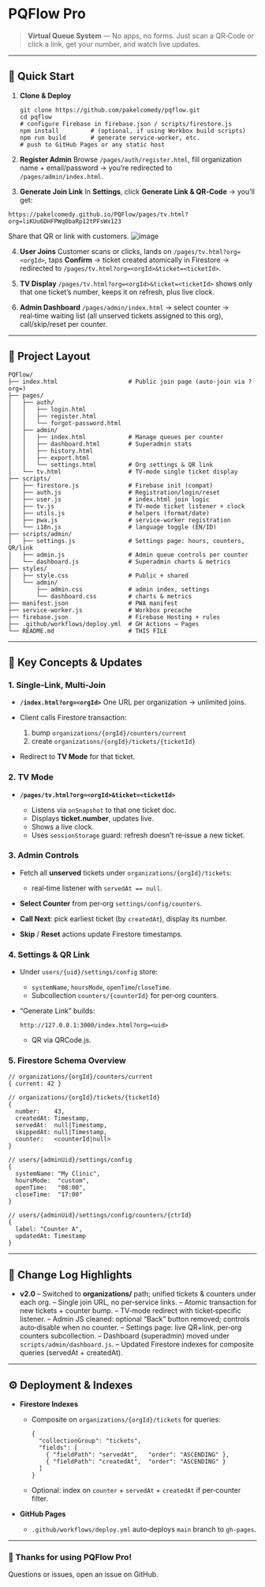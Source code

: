 # PQFlow Pro

> **Virtual Queue System** — No apps, no forms. Just scan a QR‑Code or click a link, get your number, and watch live updates.

---

## 🚀 Quick Start

1. **Clone & Deploy**  
   ```
   git clone https://github.com/pakelcomedy/pqflow.git
   cd pqflow
   # configure Firebase in firebase.json / scripts/firestore.js
   npm install         # (optional, if using Workbox build scripts)
   npm run build       # generate service‑worker, etc.
   # push to GitHub Pages or any static host
   ```

2. **Register Admin**
   Browse `/pages/auth/register.html`, fill organization name + email/password → you’re redirected to `/pages/admin/index.html`.

3. **Generate Join Link**
   In **Settings**, click **Generate Link & QR‑Code** → you’ll get:

  ```
  https://pakelcomedy.github.io/PQFlow/pages/tv.html?org=liKUu6DHFPWq0baRp12tPFsWx123
  ```

   Share that QR or link with customers.
   ![image](https://github.com/user-attachments/assets/7ceeef7d-75ae-4da6-bc0d-7dd55a831697)

4. **User Joins**
   Customer scans or clicks, lands on `/pages/tv.html?org=<orgId>`, taps **Confirm** → ticket created atomically in Firestore → redirected to `/pages/tv.html?org=<orgId>&ticket=<ticketId>`.

5. **TV Display**
   `/pages/tv.html?org=<orgId>&ticket=<ticketId>` shows only that one ticket’s number, keeps it on refresh, plus live clock.

6. **Admin Dashboard**
   `/pages/admin/index.html` → select counter → real‑time waiting list (all unserved tickets assigned to this org), call/skip/reset per counter.

---

## 📂 Project Layout

```
PQFlow/
├── index.html                    # Public join page (auto‑join via ?org=)
├── pages/
│   ├── auth/
│   │   ├── login.html
│   │   ├── register.html
│   │   └── forgot-password.html
│   ├── admin/
│   │   ├── index.html            # Manage queues per counter
│   │   ├── dashboard.html        # Superadmin stats
│   │   ├── history.html
│   │   ├── export.html
│   │   └── settings.html         # Org settings & QR link
│   └── tv.html                   # TV‑mode single ticket display
├── scripts/
│   ├── firestore.js              # Firebase init (compat)
│   ├── auth.js                   # Registration/login/reset
│   ├── user.js                   # index.html join logic
│   ├── tv.js                     # TV‑mode ticket listener + clock
│   ├── utils.js                  # helpers (format/date)
│   ├── pwa.js                    # service‑worker registration
│   └── i18n.js                   # language toggle (EN/ID)
├── scripts/admin/
│   ├── settings.js               # Settings page: hours, counters, QR/link
│   ├── admin.js                  # Admin queue controls per counter
│   └── dashboard.js              # Superadmin charts & metrics
├── styles/
│   ├── style.css                 # Public + shared
│   └── admin/
│       ├── admin.css             # admin index, settings
│       └── dashboard.css         # charts & metrics
├── manifest.json                 # PWA manifest
├── service-worker.js             # Workbox precache
├── firebase.json                 # Firebase Hosting + rules
├── .github/workflows/deploy.yml  # GH Actions → Pages
└── README.md                     # THIS FILE
```

---

## 🔑 Key Concepts & Updates

### 1. Single‑Link, Multi‑Join

* **`/index.html?org=<orgId>`**
  One URL per organization → unlimited joins.
* Client calls Firestore transaction:

  1. bump `organizations/{orgId}/counters/current`
  2. create `organizations/{orgId}/tickets/{ticketId}`
* Redirect to **TV Mode** for that ticket.

### 2. TV Mode

* **`/pages/tv.html?org=<orgId>&ticket=<ticketId>`**

  * Listens via `onSnapshot` to that one ticket doc.
  * Displays **ticket.number**, updates live.
  * Shows a live clock.
  * Uses `sessionStorage` guard: refresh doesn’t re‑issue a new ticket.

### 3. Admin Controls

* Fetch all **unserved** tickets under `organizations/{orgId}/tickets`:

  * real‑time listener with `servedAt == null`.
* **Select Counter** from per‑org `settings/config/counters`.
* **Call Next**: pick earliest ticket (by `createdAt`), display its number.
* **Skip** / **Reset** actions update Firestore timestamps.

### 4. Settings & QR Link

* Under `users/{uid}/settings/config` store:

  * `systemName`, `hoursMode`, `openTime`/`closeTime`.
  * Subcollection `counters/{counterId}` for per‑org counters.
* “Generate Link” builds:

  ```
  http://127.0.0.1:3000/index.html?org=<uid>
  ```

  * QR via QRCode.js.

### 5. Firestore Schema Overview

```
// organizations/{orgId}/counters/current
{ current: 42 }

// organizations/{orgId}/tickets/{ticketId}
{
  number:    43,
  createdAt: Timestamp,
  servedAt:  null|Timestamp,
  skippedAt: null|Timestamp,
  counter:   <counterId|null>
}

// users/{adminUid}/settings/config
{
  systemName: "My Clinic",
  hoursMode:  "custom",
  openTime:   "08:00",
  closeTime:  "17:00"
}

// users/{adminUid}/settings/config/counters/{ctrId}
{
  label: "Counter A",
  updatedAt: Timestamp
}
```

---

## 📝 Change Log Highlights

* **v2.0**
  – Switched to **organizations/** path; unified tickets & counters under each org.
  – Single join URL, no per‑service links.
  – Atomic transaction for new tickets + counter bump.
  – TV‑mode redirect with ticket‑specific listener.
  – Admin JS cleaned: optional “Back” button removed; controls auto‑disable when no counter.
  – Settings page: live QR+link, per‑org counters subcollection.
  – Dashboard (superadmin) moved under `scripts/admin/dashboard.js`.
  – Updated Firestore indexes for composite queries (servedAt + createdAt).

---

## ⚙️ Deployment & Indexes

* **Firestore Indexes**

  * Composite on `organizations/{orgId}/tickets` for queries:

    ```
    {
      "collectionGroup": "tickets",
      "fields": [
        { "fieldPath": "servedAt",   "order": "ASCENDING" },
        { "fieldPath": "createdAt",  "order": "ASCENDING" }
      ]
    }
    ```
  * Optional: index on `counter` + `servedAt` + `createdAt` if per‑counter filter.

* **GitHub Pages**

  * `.github/workflows/deploy.yml` auto‑deploys `main` branch to `gh-pages`.

---

### 🙏 Thanks for using PQFlow Pro!

Questions or issues, open an issue on GitHub.
